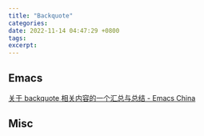 ```yaml
---
title: "Backquote"
categories: 
date: 2022-11-14 04:47:29 +0800
tags: 
excerpt: 
---
```







## Emacs


[关于 backquote 相关内容的一个汇总与总结 - Emacs China](https://emacs-china.org/t/backquote/20060)



## Misc









